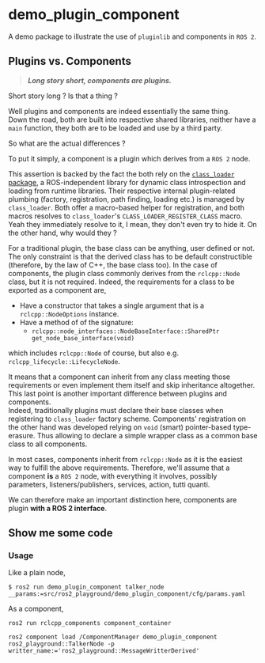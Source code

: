 # demo_plugin_component

A demo package to illustrate the use of `pluginlib` and components in `ROS 2`.

## Plugins vs. Components

> ***Long story short, components are plugins.***

Short story long ? Is that a thing ?

Well plugins and components are indeed essentially the same thing.  
Down the road, both are built into respective shared libraries,
neither have a `main` function,
they both are to be loaded and use by a third party.

So what are the actual differences ?

To put it simply, a component is a plugin which derives from a `ROS 2` node.

This assertion is backed by the fact the both rely on the
[`class_loader` package](https://github.com/ros/class_loader),
a ROS-independent library for dynamic class introspection
and loading from runtime libraries.
Their respective internal plugin-related plumbing (factory, registration, path finding,
loading etc.) is managed by `class_loader`.
Both offer a macro-based helper for registration,
and both macros resolves
to `class_loader`'s `CLASS_LOADER_REGISTER_CLASS` macro.  
Yeah they immediately resolve to it, I mean, they don't even try to hide it.
On the other hand, why would they ?

For a traditional plugin, the base class can be anything, user defined or not.
The only constraint is that the derived class has to be default constructible
(therefore, by the law of C++, the base class too).
In the case of components,
the plugin class commonly derives from the `rclcpp::Node` class,
but it is not required.
Indeed, the requirements for a class to be exported as a component are,
* Have a constructor that takes a single argument that is a `rclcpp::NodeOptions` instance.
* Have a method of of the signature:
  * `rclcpp::node_interfaces::NodeBaseInterface::SharedPtr get_node_base_interface(void)`

which includes `rclcpp::Node` of course, but also e.g. `rclcpp_lifecycle::LifecycleNode`.

It means that a component can inherit from any class meeting those requirements or
even implement them itself and skip inheritance altogether.  
This last point is another important difference between plugins and components.  
Indeed, traditionally plugins must declare their base classes when registering
to `class_loader` factory scheme.
Components' registration on the other hand was developed
relying on `void` (smart) pointer-based type-erasure. Thus allowing to
declare a simple wrapper class as a common base class to all components.

In most cases, components inherit from `rclcpp::Node`
as it is the easiest way to fulfill the above requirements.
Therefore, we'll assume that a component **is** a `ROS 2` node,
with everything it involves,
possibly parameters, listeners/publishers, services, action, tutti quanti.

We can therefore make an important distinction here,
components are plugin **with a ROS 2 interface**.

## Show me some code

### Usage

Like a plain node,
```terminal
$ ros2 run demo_plugin_component talker_node __params:=src/ros2_playground/demo_plugin_component/cfg/params.yaml
```

As a component,
```terminal
ros2 run rclcpp_components component_container
```
```terminal
ros2 component load /ComponentManager demo_plugin_component ros2_playground::TalkerNode -p writter_name:='ros2_playground::MessageWritterDerived'
```
